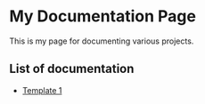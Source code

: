 # My Documentation Page

This is my page for documenting various projects.

## List of documentation

- [Template 1](/pages/template-1)
